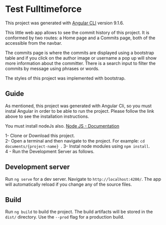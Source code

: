 # Test Fulltimeforce

This project was generated with [Angular CLI](https://github.com/angular/angular-cli) version 9.1.6.

This little web app allows to see the commit history of this project.
It is conformed by two routes: a Home page and a Commits page, both of the accessible from the navbar.

The commits page is where the commits are displayed using a bootstrap table and if you click on the author image or username a pop up will show more information about the committer. 
There is a search input to filter the commits by message using phrases or words.

The styles of this project was implemented with bootstrap.

## Guide
As mentioned, this project was generated with Angular Cli, so you must instal Angular in order to be able to run the project. Please follow the link above to see the installation instructions.

You must install nodeJs also. [Node JS - Documentation](https://nodejs.org/en/) 


1- Clone or Download this project.  
2- Open a terminal and then navigate to the project. For example: ```cd documents/{project-name} ```. 
3- Instal node modules using ``` npm install ```.  
4 - Run the Development Server as follows.  
## Development server

Run `ng serve` for a dev server. Navigate to `http://localhost:4200/`. The app will automatically reload if you change any of the source files.


## Build

Run `ng build` to build the project. The build artifacts will be stored in the `dist/` directory. Use the `--prod` flag for a production build.


